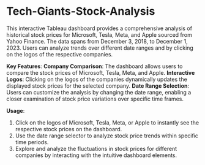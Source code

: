 # Tech-Giants-Stock-Analysis
This interactive Tableau dashboard provides a comprehensive analysis of historical stock prices for Microsoft, Tesla, Meta, and Apple sourced from Yahoo Finance. The data spans from December 3, 2018, to December 1, 2023. Users can analyze trends over different date ranges and by clicking on the logos of the respective companies. 

**Key Features**:
**Company Comparison**: The dashboard allows users to compare the stock prices of Microsoft, Tesla, Meta, and Apple.
**Interactive Logos**: Clicking on the logos of the companies dynamically updates the displayed stock prices for the selected company.
**Date Range Selection**: Users can customize the analysis by changing the date range, enabling a closer examination of stock price variations over specific time frames.

**Usage**:
1. Click on the logos of Microsoft, Tesla, Meta, or Apple to instantly see the respective stock prices on the dashboard.
2. Use the date range selector to analyze stock price trends within specific time periods.
3. Explore and analyze the fluctuations in stock prices for different companies by interacting with the intuitive dashboard elements.

